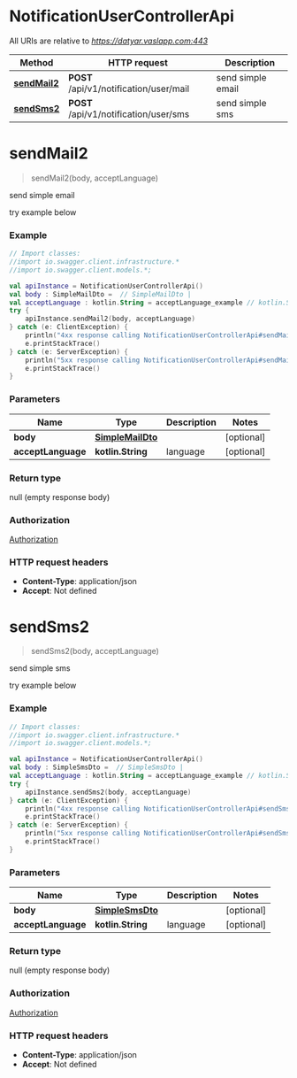 # NotificationUserControllerApi

All URIs are relative to *https://datyar.vaslapp.com:443*

Method | HTTP request | Description
------------- | ------------- | -------------
[**sendMail2**](NotificationUserControllerApi.md#sendMail2) | **POST** /api/v1/notification/user/mail | send simple email
[**sendSms2**](NotificationUserControllerApi.md#sendSms2) | **POST** /api/v1/notification/user/sms | send simple sms

<a name="sendMail2"></a>
# **sendMail2**
> sendMail2(body, acceptLanguage)

send simple email

 try example below 

### Example
```kotlin
// Import classes:
//import io.swagger.client.infrastructure.*
//import io.swagger.client.models.*;

val apiInstance = NotificationUserControllerApi()
val body : SimpleMailDto =  // SimpleMailDto | 
val acceptLanguage : kotlin.String = acceptLanguage_example // kotlin.String | language
try {
    apiInstance.sendMail2(body, acceptLanguage)
} catch (e: ClientException) {
    println("4xx response calling NotificationUserControllerApi#sendMail2")
    e.printStackTrace()
} catch (e: ServerException) {
    println("5xx response calling NotificationUserControllerApi#sendMail2")
    e.printStackTrace()
}
```

### Parameters

Name | Type | Description  | Notes
------------- | ------------- | ------------- | -------------
 **body** | [**SimpleMailDto**](SimpleMailDto.md)|  | [optional]
 **acceptLanguage** | **kotlin.String**| language | [optional]

### Return type

null (empty response body)

### Authorization

[Authorization](../README.md#Authorization)

### HTTP request headers

 - **Content-Type**: application/json
 - **Accept**: Not defined

<a name="sendSms2"></a>
# **sendSms2**
> sendSms2(body, acceptLanguage)

send simple sms

 try example below 

### Example
```kotlin
// Import classes:
//import io.swagger.client.infrastructure.*
//import io.swagger.client.models.*;

val apiInstance = NotificationUserControllerApi()
val body : SimpleSmsDto =  // SimpleSmsDto | 
val acceptLanguage : kotlin.String = acceptLanguage_example // kotlin.String | language
try {
    apiInstance.sendSms2(body, acceptLanguage)
} catch (e: ClientException) {
    println("4xx response calling NotificationUserControllerApi#sendSms2")
    e.printStackTrace()
} catch (e: ServerException) {
    println("5xx response calling NotificationUserControllerApi#sendSms2")
    e.printStackTrace()
}
```

### Parameters

Name | Type | Description  | Notes
------------- | ------------- | ------------- | -------------
 **body** | [**SimpleSmsDto**](SimpleSmsDto.md)|  | [optional]
 **acceptLanguage** | **kotlin.String**| language | [optional]

### Return type

null (empty response body)

### Authorization

[Authorization](../README.md#Authorization)

### HTTP request headers

 - **Content-Type**: application/json
 - **Accept**: Not defined

